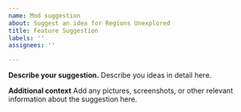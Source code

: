 ```yaml
---
name: Mod suggestion
about: Suggest an idea for Regions Unexplored
title: Feature Suggestion
labels: ''
assignees: ''

---
```


**Describe your suggestion.**
Describe you ideas in detail here.

**Additional context**
Add any pictures, screenshots, or other relevant information about the suggestion here.
